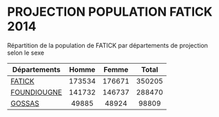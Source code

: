 # PROJECTION POPULATION FATICK 2014
	
Répartition de la population de FATICK par départements de projection selon le sexe
	
| Départements  | Homme | Femme | Total |
| --------- |:-----:|:-----:|:-----:|
| [FATICK](FATICK) | 173534 | 176671 | 350205 |
| [FOUNDIOUGNE](FOUNDIOUGNE) | 141732 | 146737 | 288470 |
| [GOSSAS](GOSSAS) | 49885 | 48924 | 98809 |
